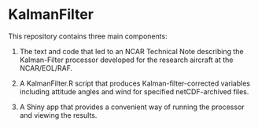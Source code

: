 # KalmanFilter

This repository contains three main components:  

1. The text and code that led to an NCAR Technical Note describing the Kalman-Filter
processor developed for the research aircraft at the NCAR/EOL/RAF.  

2. A KalmanFilter.R script that produces Kalman-filter-corrected variables including
attitude angles and wind for specified netCDF-archived files.  

3. A Shiny app that provides a convenient way of running the processor and
viewing the results.



